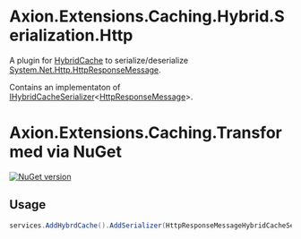 ﻿# Axion.Extensions.Caching.Hybrid.Serialization.Http

A plugin for [HybridCache](https://learn.microsoft.com/en-us/aspnet/core/performance/caching/hybrid) to serialize/deserialize [System.Net.Http.HttpResponseMessage](https://learn.microsoft.com/en-us/dotnet/api/system.net.http.httpresponsemessage).

Contains an implementaton of [IHybridCacheSerializer](https://learn.microsoft.com/en-us/dotnet/api/microsoft.extensions.caching.hybrid.ihybridcacheserializer-1)<[HttpResponseMessage](https://learn.microsoft.com/en-us/dotnet/api/system.net.http.httpresponsemessage)>.

# Axion.Extensions.Caching.Transformed via NuGet 

[![NuGet version](https://badge.fury.io/nu/Axion.Extensions.Caching.Hybrid.Serialization.Http.svg)](https://badge.fury.io/nu/Axion.Extensions.Caching.Hybrid.Serialization.Http) 

## Usage

```csharp
services.AddHybrdCache().AddSerializer(HttpResponseMessageHybridCacheSerializer.Instance);
```
